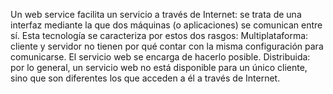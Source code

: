 Un web service facilita un servicio a través de Internet:
se trata de una interfaz mediante la que dos máquinas (o aplicaciones) se comunican entre sí. Esta tecnología se caracteriza por estos dos rasgos:
Multiplataforma: cliente y servidor no tienen por qué contar con la misma configuración para comunicarse. El servicio web se encarga de hacerlo posible.
Distribuida: por lo general, un servicio web no está disponible para un único cliente, sino que son diferentes los que acceden a él a través de Internet.

